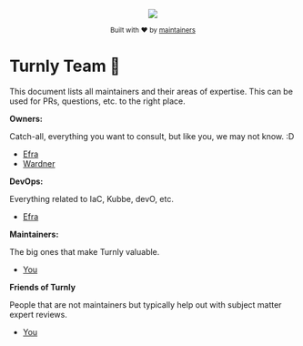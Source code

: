 <div align="center">
  <p align="center">
      <a href="https://turnly.app" target="_blank" rel="noopener">
          <img src="https://user-images.githubusercontent.com/40646537/179328734-625eba82-51f0-48c3-bb7c-7a1ad5487d79.png" />
      </a>
  </p>

  <p>
    <sub>
      Built with ❤︎ by
      <a href="/OWNERS.md">
        maintainers
      </a>
    </sub>
  </p>
</div>

# Turnly Team 🎨

This document lists all maintainers and their areas of expertise.
This can be used for PRs, questions, etc. to the right place.

**Owners:**

Catch-all, everything you want to consult, but like you, we may not know. :D

- [Efra](https://github.com/efraa)
- [Wardner](https://github.com/wardner)

**DevOps:**

Everything related to IaC, Kubbe, devO, etc.

- [Efra](https://github.com/efraa)

**Maintainers:**

The big ones that make Turnly valuable.

- [You](https://github.com/settings)

**Friends of Turnly**

People that are not maintainers but typically help out with subject matter expert reviews.

- [You](https://github.com/settings)
